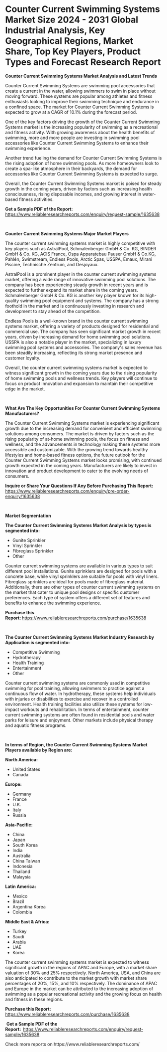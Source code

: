 <p><h1>Counter Current Swimming Systems Market Size 2024 - 2031 Global Industrial Analysis, Key Geographical Regions, Market Share, Top Key Players, Product Types and Forecast Research Report</h1></p><p><strong>Counter Current Swimming Systems Market Analysis and Latest Trends</strong></p>
<p><p>Counter Current Swimming Systems are swimming pool accessories that create a current in the water, allowing swimmers to swim in place without moving forward. These systems are popular among athletes and fitness enthusiasts looking to improve their swimming technique and endurance in a confined space. The market for Counter Current Swimming Systems is expected to grow at a CAGR of 10.1% during the forecast period.</p><p>One of the key factors driving the growth of the Counter Current Swimming Systems market is the increasing popularity of swimming as a recreational and fitness activity. With growing awareness about the health benefits of swimming, more and more people are investing in swimming pool accessories like Counter Current Swimming Systems to enhance their swimming experience.</p><p>Another trend fueling the demand for Counter Current Swimming Systems is the rising adoption of home swimming pools. As more homeowners look to create a spa-like atmosphere in their backyards, the demand for accessories like Counter Current Swimming Systems is expected to surge.</p><p>Overall, the Counter Current Swimming Systems market is poised for steady growth in the coming years, driven by factors such as increasing health consciousness, rising disposable incomes, and growing interest in water-based fitness activities.</p></p>
<p><strong>Get a Sample PDF of the Report:&nbsp;</strong> <a href="https://www.reliableresearchreports.com/enquiry/request-sample/1635638">https://www.reliableresearchreports.com/enquiry/request-sample/1635638</a></p>
<p>&nbsp;</p>
<p><strong>Counter Current Swimming Systems Major Market Players</strong></p>
<p><p>The counter current swimming systems market is highly competitive with key players such as AstralPool, Schmalenberger GmbH & Co. KG, BINDER GmbH & Co. KG, ACIS France, Ospa Apparatebau Pauser GmbH & Co.KG, Pahlén, Swimstream, Endless Pools, Arctic Spas, USSPA, Emaux, Mirani Piscine, Technische Zentrum, and Desjoyaux.</p><p>AstralPool is a prominent player in the counter current swimming systems market, offering a wide range of innovative swimming pool solutions. The company has been experiencing steady growth in recent years and is expected to further expand its market share in the coming years. Schmalenberger GmbH & Co. KG is another key player known for its high-quality swimming pool equipment and systems. The company has a strong foothold in the market and is continuously investing in research and development to stay ahead of the competition.</p><p>Endless Pools is a well-known brand in the counter current swimming systems market, offering a variety of products designed for residential and commercial use. The company has seen significant market growth in recent years, driven by increasing demand for home swimming pool solutions. USSPA is also a notable player in the market, specializing in luxury swimming pool systems and accessories. The company's sales revenue has been steadily increasing, reflecting its strong market presence and customer loyalty.</p><p>Overall, the counter current swimming systems market is expected to witness significant growth in the coming years due to the rising popularity of home swimming pools and wellness trends. Key players will continue to focus on product innovation and expansion to maintain their competitive edge in the market.</p></p>
<p>&nbsp;</p>
<p><strong>What Are The Key Opportunities For Counter Current Swimming Systems Manufacturers?</strong></p>
<p><p>The Counter Current Swimming Systems market is experiencing significant growth due to the increasing demand for convenient and efficient swimming solutions among consumers. The market is driven by factors such as the rising popularity of at-home swimming pools, the focus on fitness and wellness, and the advancements in technology making these systems more accessible and customizable. With the growing trend towards healthy lifestyles and home-based fitness options, the future outlook for the Counter Current Swimming Systems market looks promising, with continued growth expected in the coming years. Manufacturers are likely to invest in innovation and product development to cater to the evolving needs of consumers.</p></p>
<p><strong>Inquire or Share Your Questions If Any Before Purchasing This Report:</strong> <a href="https://www.reliableresearchreports.com/enquiry/pre-order-enquiry/1635638">https://www.reliableresearchreports.com/enquiry/pre-order-enquiry/1635638</a></p>
<p>&nbsp;</p>
<p><strong>Market Segmentation</strong></p>
<p><strong>The Counter Current Swimming Systems Market Analysis by types is segmented into:</strong></p>
<p><ul><li>Gunite Sprinkler</li><li>Vinyl Sprinkler</li><li>Fibreglass Sprinkler</li><li>Other</li></ul></p>
<p><p>Counter current swimming systems are available in various types to suit different pool installations. Gunite sprinklers are designed for pools with a concrete base, while vinyl sprinklers are suitable for pools with vinyl liners. Fibreglass sprinklers are ideal for pools made of fibreglass material. Additionally, there are other types of counter current swimming systems on the market that cater to unique pool designs or specific customer preferences. Each type of system offers a different set of features and benefits to enhance the swimming experience.</p></p>
<p><strong>Purchase this Report:&nbsp;</strong><a href="https://www.reliableresearchreports.com/purchase/1635638">https://www.reliableresearchreports.com/purchase/1635638</a></p>
<p>&nbsp;</p>
<p><strong>The Counter Current Swimming Systems Market Industry Research by Application is segmented into:</strong></p>
<p><ul><li>Competitive Swimming</li><li>Hydrotherapy</li><li>Health Training</li><li>Entertainment</li><li>Other</li></ul></p>
<p><p>Counter current swimming systems are commonly used in competitive swimming for pool training, allowing swimmers to practice against a continuous flow of water. In hydrotherapy, these systems help individuals with injuries or disabilities to exercise and recover in a controlled environment. Health training facilities also utilize these systems for low-impact workouts and rehabilitation. In terms of entertainment, counter current swimming systems are often found in residential pools and water parks for leisure and enjoyment. Other markets include physical therapy and aquatic fitness programs.</p></p>
<p>&nbsp;</p>
<p><strong>In terms of Region, the Counter Current Swimming Systems Market Players available by Region are:</strong></p>
<p>
    <p> <strong> North America: </strong>
        <ul>
            <li>United States</li>
            <li>Canada</li>
        </ul>
        </p> 
    <p> <strong> Europe: </strong>
        <ul>
            <li>Germany</li>
            <li>France</li>
            <li>U.K.</li>
            <li>Italy</li>
            <li>Russia</li>
        </ul>
        </p> 
    <p> <strong> Asia-Pacific: </strong>
        <ul>
            <li>China</li>
            <li>Japan</li>
            <li>South Korea</li>
            <li>India</li>
            <li>Australia</li>
            <li>China Taiwan</li>
            <li>Indonesia</li>
            <li>Thailand</li>
            <li>Malaysia</li>
        </ul>
        </p> 
    <p> <strong> Latin America: </strong>
        <ul>
            <li>Mexico</li>
            <li>Brazil</li>
            <li>Argentina Korea</li>
            <li>Colombia</li>
        </ul>
        </p> 
    <p> <strong> Middle East & Africa: </strong>
        <ul>
            <li>Turkey</li>
            <li>Saudi</li>
            <li>Arabia</li>
            <li>UAE</li>
            <li>Korea</li>
        </ul>
    </p>
    </p>
<p><p>The counter current swimming systems market is expected to witness significant growth in the regions of APAC and Europe, with a market share valuation of 30% and 25% respectively. North America, USA, and China are also anticipated to contribute to the market growth with market share percentages of 20%, 15%, and 10% respectively. The dominance of APAC and Europe in the market can be attributed to the increasing adoption of swimming as a popular recreational activity and the growing focus on health and fitness in these regions.</p></p>
<p><strong>Purchase this Report: </strong><a href="https://www.reliableresearchreports.com/purchase/1635638">https://www.reliableresearchreports.com/purchase/1635638</a></p>
<p>&nbsp;<strong>Get a Sample PDF of the Report:&nbsp;&nbsp;</strong><a href="https://www.reliableresearchreports.com/enquiry/request-sample/1635638">https://www.reliableresearchreports.com/enquiry/request-sample/1635638</a></p>
<p><strong></strong></p>
<p>Check more reports on https://www.reliableresearchreports.com/</p>